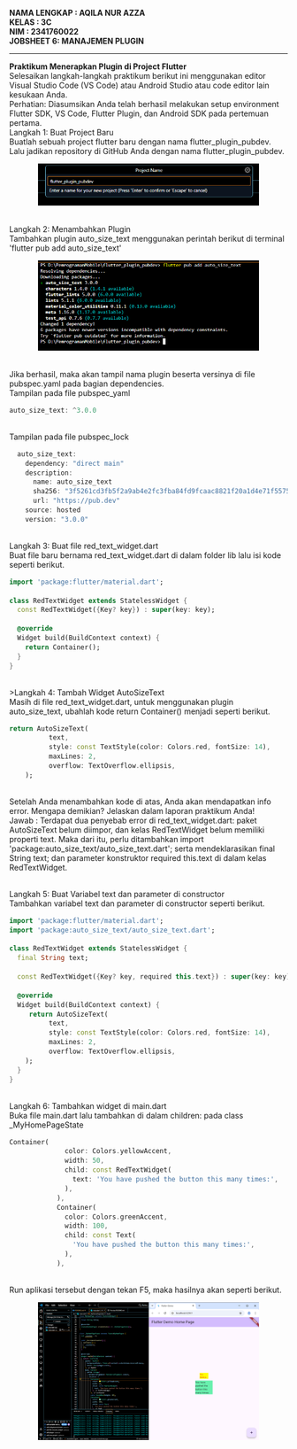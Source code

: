 **NAMA LENGKAP : AQILA NUR AZZA**
<br>**KELAS : 3C**
<br>**NIM : 2341760022**
<br>**JOBSHEET 6: MANAJEMEN PLUGIN**

--------------------------------------------------------------------------------------------------------------------------------------

**Praktikum Menerapkan Plugin di Project Flutter**
<br>Selesaikan langkah-langkah praktikum berikut ini menggunakan editor Visual Studio Code (VS Code) atau Android Studio atau code editor lain kesukaan Anda.
<br>Perhatian: Diasumsikan Anda telah berhasil melakukan setup environment Flutter SDK, VS Code, Flutter Plugin, dan Android SDK pada pertemuan pertama.
<br>Langkah 1: Buat Project Baru
<br>Buatlah sebuah project flutter baru dengan nama flutter_plugin_pubdev. Lalu jadikan repository di GitHub Anda dengan nama flutter_plugin_pubdev.
<p align="center"><img src="./Image/praktikum01/01.png"  width="400"/></p>
<br>Langkah 2: Menambahkan Plugin
<br>Tambahkan plugin auto_size_text menggunakan perintah berikut di terminal 'flutter pub add auto_size_text'
<p align="center"><img src="./Image/praktikum01/02.png"  width="400"/></p>
<br>Jika berhasil, maka akan tampil nama plugin beserta versinya di file pubspec.yaml pada bagian dependencies.
<br>Tampilan pada file pubspec_yaml

```dart
auto_size_text: ^3.0.0
```
<br>Tampilan pada file pubspec_lock

```dart
  auto_size_text:
    dependency: "direct main"
    description:
      name: auto_size_text
      sha256: "3f5261cd3fb5f2a9ab4e2fc3fba84fd9fcaac8821f20a1d4e71f557521b22599"
      url: "https://pub.dev"
    source: hosted
    version: "3.0.0"
```
<br>Langkah 3: Buat file red_text_widget.dart
<br>Buat file baru bernama red_text_widget.dart di dalam folder lib lalu isi kode seperti berikut.

```dart
import 'package:flutter/material.dart';

class RedTextWidget extends StatelessWidget {
  const RedTextWidget({Key? key}) : super(key: key);

  @override
  Widget build(BuildContext context) {
    return Container();
  }
}
```
<br>>Langkah 4: Tambah Widget AutoSizeText
<br>Masih di file red_text_widget.dart, untuk menggunakan plugin auto_size_text, ubahlah kode return Container() menjadi seperti berikut.

```dart
return AutoSizeText(
          text,
          style: const TextStyle(color: Colors.red, fontSize: 14),
          maxLines: 2,
          overflow: TextOverflow.ellipsis,
    );
```
<br>Setelah Anda menambahkan kode di atas, Anda akan mendapatkan info error. Mengapa demikian? Jelaskan dalam laporan praktikum Anda!
<br>Jawab : Terdapat dua penyebab error di red_text_widget.dart: paket AutoSizeText belum diimpor, dan kelas RedTextWidget belum memiliki properti text. Maka dari itu, perlu ditambahkan import 'package:auto_size_text/auto_size_text.dart'; serta mendeklarasikan final String text; dan parameter konstruktor required this.text di dalam kelas RedTextWidget.

<br>Langkah 5: Buat Variabel text dan parameter di constructor
<br>Tambahkan variabel text dan parameter di constructor seperti berikut.

```dart
import 'package:flutter/material.dart';
import 'package:auto_size_text/auto_size_text.dart';

class RedTextWidget extends StatelessWidget {
  final String text;

  const RedTextWidget({Key? key, required this.text}) : super(key: key);

  @override
  Widget build(BuildContext context) {
     return AutoSizeText(
          text,
          style: const TextStyle(color: Colors.red, fontSize: 14),
          maxLines: 2,
          overflow: TextOverflow.ellipsis,
    );
  }
}
```

<br>Langkah 6: Tambahkan widget di main.dart
<br>Buka file main.dart lalu tambahkan di dalam children: pada class _MyHomePageState

```dart
Container(
              color: Colors.yellowAccent,
              width: 50,
              child: const RedTextWidget(
                text: 'You have pushed the button this many times:',
              ),
            ),
            Container(
              color: Colors.greenAccent,
              width: 100,
              child: const Text(
                'You have pushed the button this many times:',
              ),
            ),
```

<br>Run aplikasi tersebut dengan tekan F5, maka hasilnya akan seperti berikut.
<p align="center"><img src="./Image/praktikum01/03.png"  width="400"/></p>


